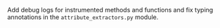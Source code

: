 Add debug logs for instrumented methods and functions and fix typing annotations in the `attribute_extractors.py` module.
